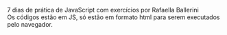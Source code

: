 7 dias de prática de JavaScript com exercícios por Rafaella Ballerini <br>
Os códigos estão em JS, só estão em formato html para serem executados pelo navegador.